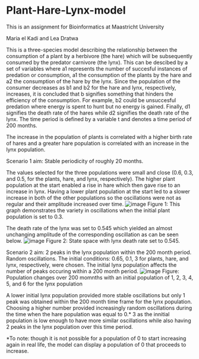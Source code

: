 # Plant-Hare-Lynx-model

This is an assignment for Bioinformatics at Maastricht University

Maria el Kadi and Lea Dratwa

This is a three-species model describing the relationship between the consumption of a plant by a herbivore (the hare) which will be subsequently consumed by the predator carnivore (the lynx). This can be descibed by a set of variables where a1 represents the number of succesful instances of predation or consumption, a1 the consumption of the plants by the hare and a2 the consumption of the hare by the lynx. Since the population of the consumer decreases as b1 and b2 for the hare and lynx, respectively, increases, it is concluded that b signifies something that hinders the efficiency of the consumption. For example, b2 could be unsuccesful predation where energy is spent to hunt but no energy is gained. Finally, d1 signifies the death rate of the hares while d2 signifies the death rate of the lynx. The time period is defined by a variable t and denotes a time period of 200 months. 

The increase in the population of plants is correlated with a higher birth rate of hares and a greater hare population is correlated with an increase in the lynx population. 

Scenario 1 
aim: Stable periodicity of roughly 20 months. 

The values selected for the three populations were small and close (0.6, 0.3, and 0.5, for the plants, hare, and lynx, respectively). The higher plant population at the start enabled a rise in hare which then gave rise to an increase in lynx. Having a lower plant population at the start led to a slower increase in both of the other populations so the oscillations were not as regular and their amplitude increased over time. 
![image](https://github.com/LeaDratwa/Plant-Hare-Lynx-model/assets/133098307/8c22661f-acdf-4856-846c-43ff205664c6)
Figure 1: This graph demonstrates the variety in oscillations when the initial plant population is set to 0.3.

The death rate of the lynx was set to 0.545 which yielded an almost unchanging amplitude of the corresponding oscillation as can be seen below. 
![image](https://github.com/LeaDratwa/Plant-Hare-Lynx-model/assets/133098307/0195b907-d120-4619-aa00-d99e3ccf4b5f)
Figure 2: State space with lynx death rate set to 0.545.

Scenario 2
aim: 2 peaks in the lynx population within the 200 month period. Random oscillations. 
The initial conditions: 0.65, 0.1, 3 for plants, hare, and lynx, respectively, were chosen. The initial lynx population affects the number of peaks occuring within a 200 month period. 
![image](https://github.com/LeaDratwa/Plant-Hare-Lynx-model/assets/133098307/c84abe50-bb97-45b7-9853-fc13252f5620)
Figure: Population changes over 200 momnths with an initial population of 1, 2, 3, 4, 5, and 6 for the lynx population

A lower initial lynx population provided more stable oscillations but only 1 peak was obtained within the 200 month time frame for the lynx population. Choosing a higher number provided increasingly random oscillations during the time when the hare population was equal to 0.* 3 as the innitial population is low enough to have more similar oscillations while also having 2 peaks in the lynx population over this time period. 

*To note: though it is not possible for a population of 0 to start increasing again in real life, the model can display a population of 0 that proceeds to increase. 
